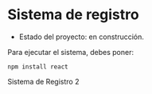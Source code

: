 <h1>Sistema de registro</h1>

- Estado del proyecto: en construcción.
  
Para ejecutar el sistema, debes poner:

```npm install react```

Sistema de Registro 2
